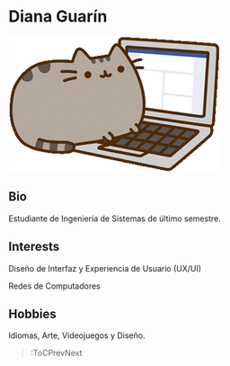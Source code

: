 # Diana Guarín

<img src="/docs/img/cat.gif" />

## Bio
Estudiante de Ingeniería de Sistemas de último semestre.

## Interests

Diseño de Interfaz y Experiencia de Usuario (UX/UI)

Redes de Computadores

## Hobbies

Idiomas, Arte, Videojuegos y Diseño.

> :ToCPrevNext
